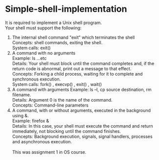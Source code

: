 # Simple-shell-implementation
It is required to implement a Unix shell program.</br> Your shell must support the following:
1. The internal shell command "exit" which terminates the shell</br>
Concepts: shell commands, exiting the shell.</br>
System calls: exit()
2. A command with no arguments</br>
Example: ls …etc</br>
Details: Your shell must block until the command completes and, if the return
code is abnormal, print out a message to that effect.</br>
Concepts: Forking a child process, waiting for it to complete and synchronous
execution.</br>
System calls: fork() , execvp() , exit() , wait()
3. A command with arguments
Example: ls –l, cp source destination, rm filename.</br>
Details: Argument 0 is the name of the command.</br>
Concepts: Command-line parameters
4. A command, with or without arguments, executed in the background using &.</br>
Example: firefox &</br>
Details: In this case, your shell must execute the command and return
immediately, not blocking until the command finishes.</br>
Concepts: Background execution, signals, signal handlers, processes and
asynchronous execution.</br></br>
This was assignment 1 in OS course.
